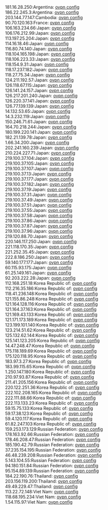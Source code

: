 181.16.28.250:Argentina: [ovpn config](vpn/181_16_28_250.ovpn)  
186.22.245.3:Argentina: [ovpn config](vpn/186_22_245_3.ovpn)  
203.144.77.147:Cambodia: [ovpn config](vpn/203_144_77_147.ovpn)  
90.70.120.163:France: [ovpn config](vpn/90_70_120_163.ovpn)  
106.163.234.66:Japan: [ovpn config](vpn/106_163_234_66.ovpn)  
106.176.212.99:Japan: [ovpn config](vpn/106_176_212_99.ovpn)  
113.197.25.204:Japan: [ovpn config](vpn/113_197_25_204.ovpn)  
114.16.18.46:Japan: [ovpn config](vpn/114_16_18_46.ovpn)  
116.80.74.140:Japan: [ovpn config](vpn/116_80_74_140.ovpn)  
118.104.165.198:Japan: [ovpn config](vpn/118_104_165_198.ovpn)  
118.106.223.33:Japan: [ovpn config](vpn/118_106_223_33.ovpn)  
118.154.9.31:Japan: [ovpn config](vpn/118_154_9_31.ovpn)  
118.17.237.182:Japan: [ovpn config](vpn/118_17_237_182.ovpn)  
118.27.75.34:Japan: [ovpn config](vpn/118_27_75_34.ovpn)  
124.211.192.57:Japan: [ovpn config](vpn/124_211_192_57.ovpn)  
126.118.67.115:Japan: [ovpn config](vpn/126_118_67_115.ovpn)  
126.141.24.157:Japan: [ovpn config](vpn/126_141_24_157.ovpn)  
126.217.201.240:Japan: [ovpn config](vpn/126_217_201_240.ovpn)  
126.220.37.141:Japan: [ovpn config](vpn/126_220_37_141.ovpn)  
126.77.139.139:Japan: [ovpn config](vpn/126_77_139_139.ovpn)  
14.132.53.65:Japan: [ovpn config](vpn/14_132_53_65.ovpn)  
14.3.232.119:Japan: [ovpn config](vpn/14_3_232_119.ovpn)  
150.246.71.61:Japan: [ovpn config](vpn/150_246_71_61.ovpn)  
164.70.218.244:Japan: [ovpn config](vpn/164_70_218_244.ovpn)  
180.199.220.141:Japan: [ovpn config](vpn/180_199_220_141.ovpn)  
182.21.139.78:Japan: [ovpn config](vpn/182_21_139_78.ovpn)  
1.66.34.200:Japan: [ovpn config](vpn/1_66_34_200.ovpn)  
202.241.160.239:Japan: [ovpn config](vpn/202_241_160_239.ovpn)  
210.224.227.71:Japan: [ovpn config](vpn/210_224_227_71.ovpn)  
219.100.37.104:Japan: [ovpn config](vpn/219_100_37_104.ovpn)  
219.100.37.105:Japan: [ovpn config](vpn/219_100_37_105.ovpn)  
219.100.37.107:Japan: [ovpn config](vpn/219_100_37_107.ovpn)  
219.100.37.13:Japan: [ovpn config](vpn/219_100_37_13.ovpn)  
219.100.37.177:Japan: [ovpn config](vpn/219_100_37_177.ovpn)  
219.100.37.182:Japan: [ovpn config](vpn/219_100_37_182.ovpn)  
219.100.37.19:Japan: [ovpn config](vpn/219_100_37_19.ovpn)  
219.100.37.31:Japan: [ovpn config](vpn/219_100_37_31.ovpn)  
219.100.37.49:Japan: [ovpn config](vpn/219_100_37_49.ovpn)  
219.100.37.51:Japan: [ovpn config](vpn/219_100_37_51.ovpn)  
219.100.37.55:Japan: [ovpn config](vpn/219_100_37_55.ovpn)  
219.100.37.58:Japan: [ovpn config](vpn/219_100_37_58.ovpn)  
219.100.37.86:Japan: [ovpn config](vpn/219_100_37_86.ovpn)  
219.100.37.87:Japan: [ovpn config](vpn/219_100_37_87.ovpn)  
219.100.37.96:Japan: [ovpn config](vpn/219_100_37_96.ovpn)  
219.120.88.70:Japan: [ovpn config](vpn/219_120_88_70.ovpn)  
220.146.117.250:Japan: [ovpn config](vpn/220_146_117_250.ovpn)  
221.118.170.35:Japan: [ovpn config](vpn/221_118_170_35.ovpn)  
221.252.35.45:Japan: [ovpn config](vpn/221_252_35_45.ovpn)  
222.8.186.250:Japan: [ovpn config](vpn/222_8_186_250.ovpn)  
59.140.177.177:Japan: [ovpn config](vpn/59_140_177_177.ovpn)  
60.115.93.175:Japan: [ovpn config](vpn/60_115_93_175.ovpn)  
61.25.149.161:Japan: [ovpn config](vpn/61_25_149_161.ovpn)  
92.203.222.28:Japan: [ovpn config](vpn/92_203_222_28.ovpn)  
112.168.251.18:Korea Republic of: [ovpn config](vpn/112_168_251_18.ovpn)  
112.216.35.186:Korea Republic of: [ovpn config](vpn/112_216_35_186.ovpn)  
118.41.236.148:Korea Republic of: [ovpn config](vpn/118_41_236_148.ovpn)  
121.155.86.248:Korea Republic of: [ovpn config](vpn/121_155_86_248.ovpn)  
121.164.128.116:Korea Republic of: [ovpn config](vpn/121_164_128_116.ovpn)  
121.164.37.163:Korea Republic of: [ovpn config](vpn/121_164_37_163.ovpn)  
121.169.43.133:Korea Republic of: [ovpn config](vpn/121_169_43_133.ovpn)  
121.171.173.189:Korea Republic of: [ovpn config](vpn/121_171_173_189.ovpn)  
123.199.101.140:Korea Republic of: [ovpn config](vpn/123_199_101_140.ovpn)  
123.214.51.62:Korea Republic of: [ovpn config](vpn/123_214_51_62.ovpn)  
125.132.62.144:Korea Republic of: [ovpn config](vpn/125_132_62_144.ovpn)  
125.141.123.205:Korea Republic of: [ovpn config](vpn/125_141_123_205.ovpn)  
14.47.248.47:Korea Republic of: [ovpn config](vpn/14_47_248_47.ovpn)  
175.118.189.69:Korea Republic of: [ovpn config](vpn/175_118_189_69.ovpn)  
175.120.118.95:Korea Republic of: [ovpn config](vpn/175_120_118_95.ovpn)  
183.97.3.27:Korea Republic of: [ovpn config](vpn/183_97_3_27.ovpn)  
183.99.115.65:Korea Republic of: [ovpn config](vpn/183_99_115_65.ovpn)  
1.250.147.180:Korea Republic of: [ovpn config](vpn/1_250_147_180.ovpn)  
210.97.93.87:Korea Republic of: [ovpn config](vpn/210_97_93_87.ovpn)  
211.41.205.156:Korea Republic of: [ovpn config](vpn/211_41_205_156.ovpn)  
220.122.251.36:Korea Republic of: [ovpn config](vpn/220_122_251_36.ovpn)  
222.102.208.165:Korea Republic of: [ovpn config](vpn/222_102_208_165.ovpn)  
222.111.88.66:Korea Republic of: [ovpn config](vpn/222_111_88_66.ovpn)  
222.113.133.23:Korea Republic of: [ovpn config](vpn/222_113_133_23.ovpn)  
59.15.75.133:Korea Republic of: [ovpn config](vpn/59_15_75_133.ovpn)  
59.17.38.123:Korea Republic of: [ovpn config](vpn/59_17_38_123.ovpn)  
59.4.120.117:Korea Republic of: [ovpn config](vpn/59_4_120_117.ovpn)  
61.82.247.103:Korea Republic of: [ovpn config](vpn/61_82_247_103.ovpn)  
159.253.173.129:Russian Federation: [ovpn config](vpn/159_253_173_129.ovpn)  
178.163.92.66:Russian Federation: [ovpn config](vpn/178_163_92_66.ovpn)  
178.46.208.47:Russian Federation: [ovpn config](vpn/178_46_208_47.ovpn)  
185.190.42.79:Russian Federation: [ovpn config](vpn/185_190_42_79.ovpn)  
37.235.154.195:Russian Federation: [ovpn config](vpn/37_235_154_195.ovpn)  
46.48.239.208:Russian Federation: [ovpn config](vpn/46_48_239_208.ovpn)  
5.143.104.55:Russian Federation: [ovpn config](vpn/5_143_104_55.ovpn)  
94.180.151.84:Russian Federation: [ovpn config](vpn/94_180_151_84.ovpn)  
95.154.89.139:Russian Federation: [ovpn config](vpn/95_154_89_139.ovpn)  
184.22.190.76:Thailand: [ovpn config](vpn/184_22_190_76.ovpn)  
203.156.119.200:Thailand: [ovpn config](vpn/203_156_119_200.ovpn)  
49.49.229.47:Thailand: [ovpn config](vpn/49_49_229_47.ovpn)  
113.22.72.148:Viet Nam: [ovpn config](vpn/113_22_72_148.ovpn)  
118.68.195.234:Viet Nam: [ovpn config](vpn/118_68_195_234.ovpn)  
1.54.115.97:Viet Nam: [ovpn config](vpn/1_54_115_97.ovpn)  

